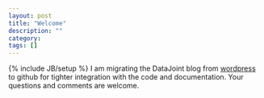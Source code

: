 ```yaml
---
layout: post
title: "Welcome"
description: ""
category: 
tags: []
---
```

{% include JB/setup %}
I am migrating the DataJoint blog from [wordpress](http://datajoint.wordpress.com) to github for tighter integration with the code and documentation. Your questions and comments are welcome.
